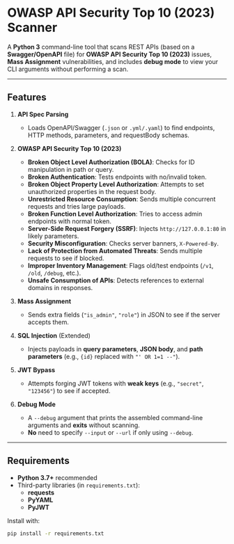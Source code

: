 # OWASP API Security Top 10 (2023) Scanner

A **Python 3** command-line tool that scans REST APIs (based on a **Swagger/OpenAPI** file) for **OWASP API Security Top 10 (2023)** issues, **Mass Assignment** vulnerabilities, and includes **debug mode** to view your CLI arguments without performing a scan.

---

## Features

1. **API Spec Parsing**  
   - Loads OpenAPI/Swagger (`.json` or `.yml/.yaml`) to find endpoints, HTTP methods, parameters, and requestBody schemas.

2. **OWASP API Security Top 10 (2023)**  
   - **Broken Object Level Authorization (BOLA)**: Checks for ID manipulation in path or query.  
   - **Broken Authentication**: Tests endpoints with no/invalid token.  
   - **Broken Object Property Level Authorization**: Attempts to set unauthorized properties in the request body.  
   - **Unrestricted Resource Consumption**: Sends multiple concurrent requests and tries large payloads.  
   - **Broken Function Level Authorization**: Tries to access admin endpoints with normal token.  
   - **Server-Side Request Forgery (SSRF)**: Injects `http://127.0.0.1:80` in likely parameters.  
   - **Security Misconfiguration**: Checks server banners, `X-Powered-By`.  
   - **Lack of Protection from Automated Threats**: Sends multiple requests to see if blocked.  
   - **Improper Inventory Management**: Flags old/test endpoints (`/v1`, `/old`, `/debug`, etc.).  
   - **Unsafe Consumption of APIs**: Detects references to external domains in responses.

3. **Mass Assignment**  
   - Sends extra fields (`"is_admin"`, `"role"`) in JSON to see if the server accepts them.

4. **SQL Injection** (Extended)  
   - Injects payloads in **query parameters**, **JSON body**, and **path parameters** (e.g., `{id}` replaced with `"' OR 1=1 --"`).

5. **JWT Bypass**  
   - Attempts forging JWT tokens with **weak keys** (e.g., `"secret"`, `"123456"`) to see if accepted.

6. **Debug Mode**  
   - A `--debug` argument that prints the assembled command-line arguments and **exits** without scanning.  
   - **No** need to specify `--input` or `--url` if only using `--debug`.

---

## Requirements

- **Python 3.7+** recommended
- Third-party libraries (in `requirements.txt`):
  - **requests**
  - **PyYAML**
  - **PyJWT**

Install with:
```bash
pip install -r requirements.txt
